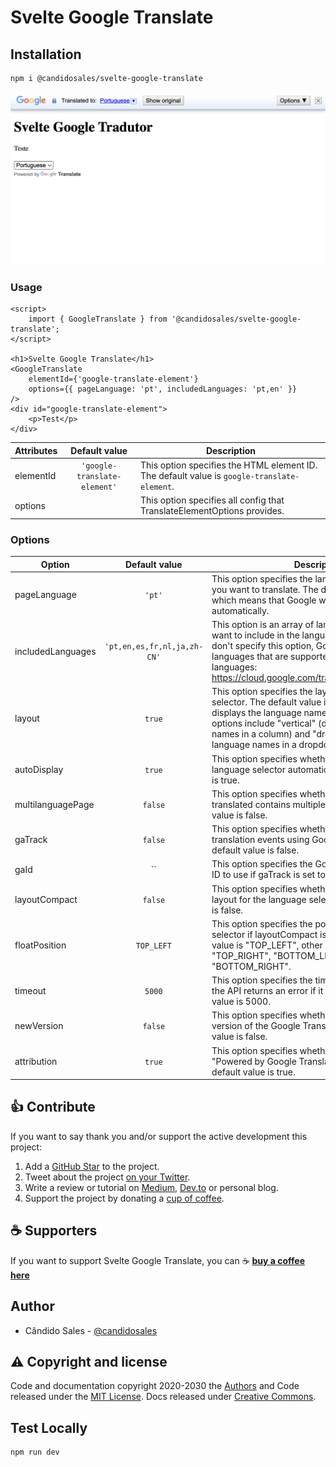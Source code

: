 # Svelte Google Translate

## Installation

```bash
npm i @candidosales/svelte-google-translate
```

![screenshot](./docs/screenshot-svelte-google-translate.png)

### Usage

```svelte
<script>
	import { GoogleTranslate } from '@candidosales/svelte-google-translate';
</script>

<h1>Svelte Google Translate</h1>
<GoogleTranslate
	elementId={'google-translate-element'}
	options={{ pageLanguage: 'pt', includedLanguages: 'pt,en' }}
/>
<div id="google-translate-element">
	<p>Test</p>
</div>
```

| Attributes |        Default value         | Description                                                                                 |
| ---------- | :--------------------------: | ------------------------------------------------------------------------------------------- |
| elementId  | `'google-translate-element'` | This option specifies the HTML element ID. The default value is `google-translate-element`. |
| options    |                              | This option specifies all config that TranslateElementOptions provides.                     |

### Options

| Option            |        Default value        | Description                                                                                                                                                                                                                                                                           |
| ----------------- | :-------------------------: | ------------------------------------------------------------------------------------------------------------------------------------------------------------------------------------------------------------------------------------------------------------------------------------- |
| pageLanguage      |           `'pt'`            | This option specifies the language of the page that you want to translate. The default value is "auto", which means that Google will detect the language automatically.                                                                                                               |
| includedLanguages | `'pt,en,es,fr,nl,ja,zh-CN'` | This option is an array of language codes that you want to include in the language selector. If you don't specify this option, Google will include all languages that are supported by the API. Supported languages: https://cloud.google.com/translate/docs/languages.               |
| layout            |           `true`            | This option specifies the layout of the language selector. The default value is "horizontal", which displays the language names in a row. Other options include "vertical" (displays the language names in a column) and "dropdown" (displays the language names in a dropdown menu). |
| autoDisplay       |           `true`            | This option specifies whether or not to display the language selector automatically. The default value is true.                                                                                                                                                                       |
| multilanguagePage |           `false`           | This option specifies whether or not the page being translated contains multiple languages. The default value is false.                                                                                                                                                               |
| gaTrack           |           `false`           | This option specifies whether or not to track translation events using Google Analytics. The default value is false.                                                                                                                                                                  |
| gaId              |             ``              | This option specifies the Google Analytics tracking ID to use if gaTrack is set to true.                                                                                                                                                                                              |
| layoutCompact     |           `false`           | This option specifies whether to use a compact layout for the language selector. The default value is false.                                                                                                                                                                          |
| floatPosition     |         `TOP_LEFT`          | This option specifies the position of the language selector if layoutCompact is set to true. The default value is "TOP_LEFT", other options include "TOP_RIGHT", "BOTTOM_LEFT", and "BOTTOM_RIGHT".                                                                                   |
| timeout           |           `5000`            | This option specifies the time in milliseconds before the API returns an error if it fails to load. The default value is 5000.                                                                                                                                                        |
| newVersion        |           `false`           | This option specifies whether to use the new version of the Google Translate API. The default value is false.                                                                                                                                                                         |
| attribution       |           `true`            | This option specifies whether to display the "Powered by Google Translate" attribution. The default value is true.                                                                                                                                                                    |

## 👍 Contribute

If you want to say thank you and/or support the active development this project:

1. Add a [GitHub Star](https://github.com/candidosales/svelte-google-translate/stargazers) to the project.
2. Tweet about the project [on your Twitter](https://twitter.com/intent/tweet?url=https%3A%2F%2Fgithub.com%2Fcandidosales%2Fsvelte-google-translate).
3. Write a review or tutorial on [Medium](https://medium.com/), [Dev.to](https://dev.to/) or personal blog.
4. Support the project by donating a [cup of coffee](https://buymeacoff.ee/candidosales).

## ☕ Supporters

If you want to support Svelte Google Translate, you can ☕ [**buy a coffee here**](https://buymeacoff.ee/candidosales)

## Author

- Cândido Sales - [@candidosales](https://twitter.com/candidosales)

## ⚠️ Copyright and license

Code and documentation copyright 2020-2030 the [Authors](https://github.com/candidosales/svelte-google-translate/graphs/contributors) and Code released under the [MIT License](https://github.com/candidosales/svelte-google-translate/blob/master/LICENSE). Docs released under [Creative Commons](https://creativecommons.org/licenses/by/3.0/).

## Test Locally

```bash
npm run dev
```
